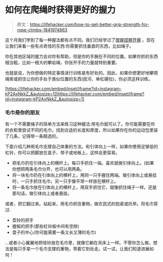 # 如何在爬绳时获得更好的握力

> 原文：<https://lifehacker.com/how-to-get-better-grip-strength-for-rope-climbs-1841974863>

这个月我们学到了每一种握法都有点不同。我们已经学过了[撑握](https://vitals.lifehacker.com/how-to-get-a-stronger-support-grip-for-deadlifts-and-ha-1841519693)[捏握](https://vitals.lifehacker.com/how-to-strengthen-your-pinch-grip-1841693061)[开握](https://vitals.lifehacker.com/lets-train-our-open-hand-grip-1841830862) 。现在让我们来看一些有点奇怪的东西:你需要抓住垂直的东西，比如绳子。



你在其他区域的握力会对你有帮助，但是你的手腕在不同的位置。如果你抓的东西相当粗，比如一根大的攀岩绳，你张开手的力量就特别重要。

也就是说，为你想做的特定事情进行训练是有好处的。因此，如果你想更好地攀爬绳索或抓住让你的手处于类似位置的东西(拔河、单杠硬拉)，你必须这样训练。

 [https://lifehacker.com/embed/inset/iframe?id=instagram-kP2AxNkkZ_&autosize=1](https://lifehacker.com/embed/inset/iframe?id=instagram-kP2AxNkkZ_&autosize=1) 

### 毛巾是你的朋友

有一个不需要绳子的简单方法来练习这种握法:用毛巾就可以了。你可能需要在你的衣柜里尝试不同的毛巾，找到合适的长度和厚度，所以如果你在你的运动包里装了几条，记得带一条精选的。

下面介绍几种用毛巾支撑自己体重的方法。和引体向上一样，如果你使用足够低的杠铃，你可以把脚放在盒子、带子或地板上，这样会更容易。

*   把毛巾扔在引体向上的横杆上。每只手抓住一端。喜欢就做引体向上。(如果你想把两条毛巾分开，也可以用两条。
*   将一块毛巾扔在引体向上的横杆上，用同一只手握住两端。做引体向上或悬挂时，一只手抓住毛巾，另一只手像平常一样放在横杆上。
*   将一条毛巾放在引体向上的横杆上，用双手抓住它，就像抓住绳子一样。还是那句话，做引体向上或者悬挂。

或者，把它翻过来。站起来，用毛巾抓住重物，做农民式的抱紧或托举。将毛巾穿过:

*   壶铃的把手
*   握板的把手(那些杠铃板中间有空隙)
*   盘子的中心(你可能需要一条又长又薄的毛巾)

...或者小心翼翼地把哑铃放在毛巾里，就像它躺在吊床上一样。不管你怎么做，想法是每只手拿一个毛巾支撑的重物，带着它到处走。试一试，让我们知道进展如何！
